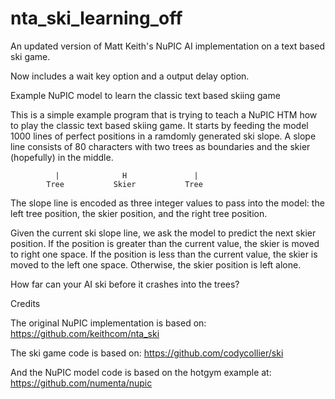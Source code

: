 nta_ski_learning_off
=======
An updated version of Matt Keith's NuPIC AI implementation on a text based ski game.

Now includes a wait key option and a output delay option.

Example NuPIC model to learn the classic text based skiing game

This is a simple example program that is trying to teach a NuPIC HTM how to play the classic text based skiing game.  It starts by feeding the model 1000 lines of perfect positions in a ramdomly generated ski slope.  A slope line consists of 80 characters with two trees as boundaries and the skier (hopefully) in the middle.

              |              H               |                              
            Tree           Skier           Tree

The slope line is encoded as three integer values to pass into the model: the left tree position, the skier position, and the right tree position.

Given the current ski slope line, we ask the model to predict the next skier position.  If the position is greater than the current value, the skier is moved to right one space.  If the position is less than the current value, the skier is moved to the left one space.  Otherwise, the skier position is left alone.

How far can your AI ski before it crashes into the trees?


Credits

The original NuPIC implementation is based on:
https://github.com/keithcom/nta_ski

The ski game code is based on:
https://github.com/codycollier/ski

And the NuPIC model code is based on the hotgym example at:
https://github.com/numenta/nupic
